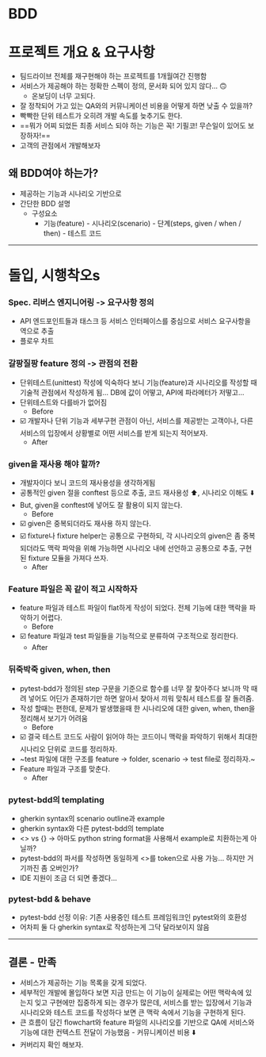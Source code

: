 # BDD

# 프로젝트 개요 & 요구사항
- 팀드라이브 전체를 재구현해야 하는 프로젝트를 1개월여간 진행함
- 서비스가 제공해야 하는 정확한 스펙이 정의, 문서화 되어 있지 않다... 🙃
    - 온보딩이 너무 고되다.
- 잘 정착되어 가고 있는 QA와의 커뮤니케이션 비용을 어떻게 하면 낮출 수 있을까?
- 빡빡한 단위 테스트가 오히려 개발 속도를 늦추기도 한다.
- ==뭐가 어찌 되었든 최종 서비스 되야 하는 기능은 꼭! 기필코! 무슨일이 있어도 보장하자!==
- 고객의 관점에서 개발해보자

## 왜 BDD여야 하는가?
- 제공하는 기능과 시나리오 기반으로 
- 간단한 BDD 설명
	- 구성요소
		- 기능(feature) - 시나리오(scenario) - 단계(steps, given / when / then) - 테스트 코드

---

# 돌입, 시행착오s
### Spec. 리버스 엔지니어링 -> 요구사항 정의
- API 엔드포인트들과 태스크 등 서비스 인터페이스를 중심으로 서비스 요구사항을 역으로 추출
- 플로우 차트

### 갈팡질팡 feature 정의 -> 관점의 전환
- 단위테스트(unittest) 작성에 익숙하다 보니 기능(feature)과 시나리오를 작성할 때 기술적 관점에서 작성하게 됨... DB에 값이 어떻고, API에 파라메터가 저떻고...
- 단위테스트와 다를바가 없어짐
	- Before
- ☑️ 개발자나 단위 기능과 세부구현 관점이 아닌, 서비스를 제공받는 고객이나, 다른 서비스의 입장에서 상황별로 어떤 서비스를 받게 되는지 적어보자.
	- After

### given을 재사용 해야 할까?
- 개발자이다 보니 코드의 재사용성을 생각하게됨
- 공통적인 given 절을 conftest 등으로 추출, 코드 재사용성 ⬆️, 시나리오 이해도 ⬇️
- But, given을 conftest에 넣어도 잘 활용이 되지 않는다.
    - Before
- ☑️ given은 중복되더라도 재사용 하지 않는다.
- ☑️ fixture나 fixture helper는 공통으로 구현하되, 각 시나리오의 given은 좀 중복 되더라도 맥락 파악을 위해 가능하면 시나리오 내에 선언하고 공통으로 추출, 구현된 fixture 모듈을 가져다 쓰자.
    - After

### Feature 파일은 꼭 같이 적고 시작하자
- feature 파일과 테스트 파일이 flat하게 작성이 되었다. 전체 기능에 대한 맥락을 파악하기 어렵다.
	- Before
- ☑️ feature 파일과 test 파일들을 기능적으로 분류하여 구조적으로 정리한다.
    - After

### 뒤죽박죽 given, when, then
- pytest-bdd가 정의된 step 구문을 기준으로 함수를 너무 잘 찾아주다 보니까 막 때려 넣어도 어딘가 존재하기만 하면 알아서 찾아서 끼워 맞춰서 테스트를 잘 돌려줌.
- 작성 할때는 편한데, 문제가 발생했을때 한 시나리오에 대한 given, when, then을 정리해서 보기가 어려움
    - Before
- ☑️ 결국 테스트 코드도 사람이 읽어야 하는 코드이니 맥락을 파악하기 위해서 최대한 시나리오 단위로 코드를 정리하자.
- ~test 파일에 대한 구조를 feature -> folder, scenario -> test file로 정리하자.~
- Feature 파일과 구조를 맞춘다.
    - After

### pytest-bdd의 templating
- gherkin syntax의 scenario outline과 example
- gherkin syntax와 다른 pytest-bdd의 template
- <> vs {} -> 아마도 python string format을 사용해서 example로 치환하는게 아닐까?
- pytest-bdd의 파서를 작성하면 동일하게 <>를 token으로 사용 가능... 하지만 거기까진 좀 오버인가?
- IDE 지원이 조금 더 되면 좋겠다...

### pytest-bdd & behave
- pytest-bdd 선정 이유: 기존 사용중인 테스트 프레임워크인 pytest와의 호환성
- 어차피 둘 다 gherkin syntax로 작성하는게 그닥 달라보이지 않음

---

## 결론 - 만족
- 서비스가 제공하는 기능 목록을 갖게 되었다.
- 세부적인 개발에 몰입하다 보면 지금 만드는 이 기능이 실제로는 어떤 맥락속에 있는지 잊고 구현에만 집중하게 되는 경우가 많은데, 서비스를 받는 입장에서 기능과 시나리오와 테스트 코드를 작성하다 보면 큰 맥락 속에서 기능을 구현하게 된다.
- 큰 흐름이 담긴 flowchart와 feature 파일의 시나리오를 기반으로 QA에 서비스와 기능에 대한 컨텍스트 전달이 가능했음 - 커뮤니케이션 비용 ⬇️
- 커버리지 확인 해보자.